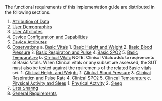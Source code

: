 The functional requirements of this implementation guide are distributed in the following
sections.

1. [Attribution of Data](attribution.html)
2. [User Demographics](userdemographics.html)
3. [User Attributes](userattributes.html)
4. [Device Configuration and Capabilities](deviceconfig.html)
5. [Device Attributes](deviceattributes.html)
6. [Observations](observations.html)
    a. [Basic Vitals](basicobservations.html)
        1. [Basic Height and Weight](basicheightweight.html)
        2. [Basic Blood Pressure](basicbloodpressure.html)
        3. [Basic Respiration and Pulse](basicheightweight.html)
        4. [Basic SPO2](basicspo2.html)
        5. [Basic Tempurature](basictempurature.html)
    b. [Clinical Vitals](clinicalobservations.html)
        NOTE: Clinical Vitals adds to reqirements of Basic Vitals. When Clinical
        vitals or any subset are assessed, the SUT must also be tested against
        the rquirements of the related Basic vitals set.
        1. [Clinical Height and Weight](clinheightweight.html)
        2. [Clinical Blood Pressure](clinbloodpressure.html)
        3. [Clinical Respiration and Pulse Rate](clinheightweight.html)
        4. [Clinical SPO2](clinspo2.html)
        5. [Clinical Tempurature](clintempurature.html)
    c. [Physical Activity and Sleep](physicalandsleep.html)
        1. [Physical Activity](physical.html)
        2. [Sleep](sleep.html)
7. [Data Sharing](datasharing.html)
8. [General Requirements](general.html)


